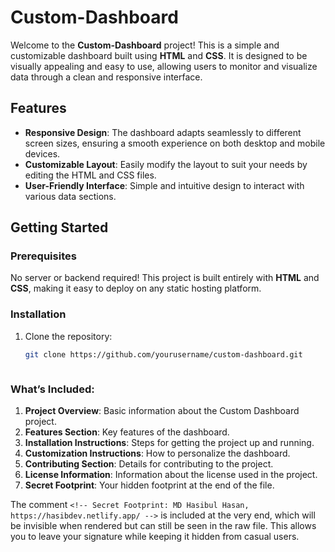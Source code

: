 # Custom-Dashboard

Welcome to the **Custom-Dashboard** project! This is a simple and customizable dashboard built using **HTML** and **CSS**. It is designed to be visually appealing and easy to use, allowing users to monitor and visualize data through a clean and responsive interface.

## Features
- **Responsive Design**: The dashboard adapts seamlessly to different screen sizes, ensuring a smooth experience on both desktop and mobile devices.
- **Customizable Layout**: Easily modify the layout to suit your needs by editing the HTML and CSS files.
- **User-Friendly Interface**: Simple and intuitive design to interact with various data sections.

## Getting Started

### Prerequisites
No server or backend required! This project is built entirely with **HTML** and **CSS**, making it easy to deploy on any static hosting platform.

### Installation

1. Clone the repository:
   ```bash
   git clone https://github.com/yourusername/custom-dashboard.git



### What’s Included:
1. **Project Overview**: Basic information about the Custom Dashboard project.
2. **Features Section**: Key features of the dashboard.
3. **Installation Instructions**: Steps for getting the project up and running.
4. **Customization Instructions**: How to personalize the dashboard.
5. **Contributing Section**: Details for contributing to the project.
6. **License Information**: Information about the license used in the project.
7. **Secret Footprint**: Your hidden footprint at the end of the file.

The comment `<!-- Secret Footprint: MD Hasibul Hasan, https://hasibdev.netlify.app/ -->` is included at the very end, which will be invisible when rendered but can still be seen in the raw file. This allows you to leave your signature while keeping it hidden from casual users.
